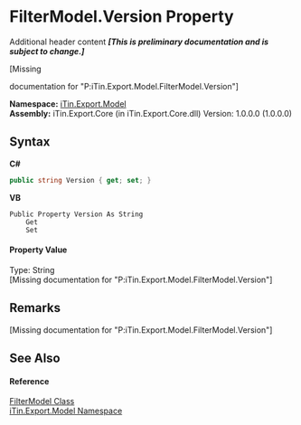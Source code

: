 # FilterModel.Version Property 
Additional header content _**\[This is preliminary documentation and is subject to change.\]**_

\[Missing <summary> documentation for "P:iTin.Export.Model.FilterModel.Version"\]

**Namespace:**&nbsp;<a href="ef57ffcc-e95e-b212-5a46-9aa6f5a3511f">iTin.Export.Model</a><br />**Assembly:**&nbsp;iTin.Export.Core (in iTin.Export.Core.dll) Version: 1.0.0.0 (1.0.0.0)

## Syntax

**C#**<br />
``` C#
public string Version { get; set; }
```

**VB**<br />
``` VB
Public Property Version As String
	Get
	Set
```


#### Property Value
Type: String<br />\[Missing <value> documentation for "P:iTin.Export.Model.FilterModel.Version"\]

## Remarks
\[Missing <remarks> documentation for "P:iTin.Export.Model.FilterModel.Version"\]

## See Also


#### Reference
<a href="460f2fbb-d726-7f59-f472-fead753fa197">FilterModel Class</a><br /><a href="ef57ffcc-e95e-b212-5a46-9aa6f5a3511f">iTin.Export.Model Namespace</a><br />